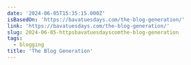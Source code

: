 ```yaml
---
date: '2024-06-05T15:35:15.000Z'
isBasedOn: 'https://bavatuesdays.com/the-blog-generation/'
link: 'https://bavatuesdays.com/the-blog-generation/'
slug: 2024-06-05-httpsbavatuesdayscomthe-blog-generation
tags:
  - blogging
title: 'The Blog Generation'
---
```

 
